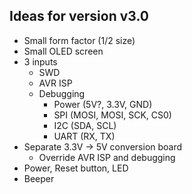 ## Ideas for version v3.0

- Small form factor (1/2 size)
- Small OLED screen
- 3 inputs
  - SWD
  - AVR ISP
  - Debugging
    - Power (5V?, 3.3V, GND)
    - SPI (MOSI, MOSI, SCK, CS0)
    - I2C (SDA, SCL)
    - UART (RX, TX)
- Separate 3.3V -> 5V conversion board
  - Override AVR ISP and debugging
- Power, Reset button, LED
- Beeper
